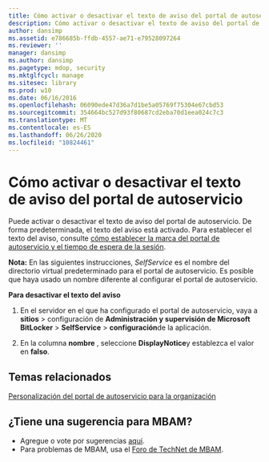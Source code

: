 ```yaml
---
title: Cómo activar o desactivar el texto de aviso del portal de autoservicio
description: Cómo activar o desactivar el texto de aviso del portal de autoservicio
author: dansimp
ms.assetid: e786685b-ffdb-4557-ae71-e79528097264
ms.reviewer: ''
manager: dansimp
ms.author: dansimp
ms.pagetype: mdop, security
ms.mktglfcycl: manage
ms.sitesec: library
ms.prod: w10
ms.date: 06/16/2016
ms.openlocfilehash: 06090ede47d36a7d1be5a05769f75304e67cbd53
ms.sourcegitcommit: 354664bc527d93f80687cd2eba70d1eea024c7c3
ms.translationtype: MT
ms.contentlocale: es-ES
ms.lasthandoff: 06/26/2020
ms.locfileid: "10824461"
---
```

# Cómo activar o desactivar el texto de aviso del portal de autoservicio


Puede activar o desactivar el texto de aviso del portal de autoservicio. De forma predeterminada, el texto del aviso está activado. Para establecer el texto del aviso, consulte [cómo establecer la marca del portal de autoservicio y el tiempo de espera de la sesión](how-to-set-the-self-service-portal-branding-and-session-time-out.md).

**Nota:**  En las siguientes instrucciones, *SelfService* es el nombre del directorio virtual predeterminado para el portal de autoservicio. Es posible que haya usado un nombre diferente al configurar el portal de autoservicio.

 

**Para desactivar el texto del aviso**

1.  En el servidor en el que ha configurado el portal de autoservicio, vaya a **sitios** &gt; configuración de **Administración y supervisión de Microsoft BitLocker** &gt; **SelfService** &gt; **configuración**de la aplicación.

2.  En la columna **nombre** , seleccione **DisplayNotice**y establezca el valor en **falso**.



## Temas relacionados


[Personalización del portal de autoservicio para la organización](customizing-the-self-service-portal-for-your-organization.md)

 

 

## ¿Tiene una sugerencia para MBAM?
- Agregue o vote por sugerencias [aquí](http://mbam.uservoice.com/forums/268571-microsoft-bitlocker-administration-and-monitoring). 
- Para problemas de MBAM, usa el [Foro de TechNet de MBAM](https://social.technet.microsoft.com/Forums/home?forum=mdopmbam).



